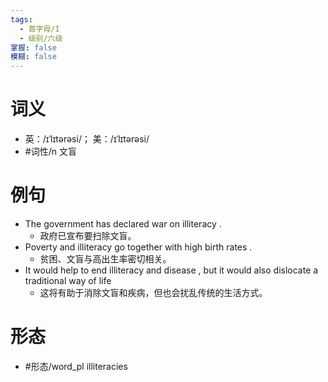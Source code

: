 ```yaml
---
tags:
  - 首字母/I
  - 级别/六级
掌握: false
模糊: false
---
```

# 词义
- 英：/ɪˈlɪtərəsi/； 美：/ɪˈlɪtərəsi/
- #词性/n  文盲
# 例句
- The government has declared war on illiteracy .
	- 政府已宣布要扫除文盲。
- Poverty and illiteracy go together with high birth rates .
	- 贫困、文盲与高出生率密切相关。
- It would help to end illiteracy and disease , but it would also dislocate a traditional way of life
	- 这将有助于消除文盲和疾病，但也会扰乱传统的生活方式。
# 形态
- #形态/word_pl illiteracies

